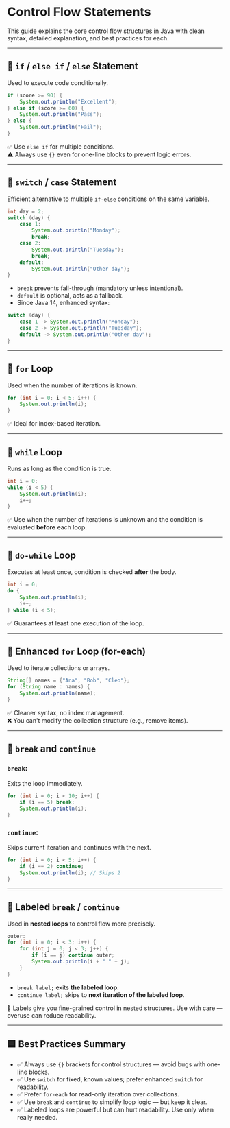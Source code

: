 # Control Flow Statements

This guide explains the core control flow structures in Java with clean syntax, detailed explanation, and best practices for each.

---

## 🔹 `if` / `else if` / `else` Statement

Used to execute code conditionally.

```java
if (score >= 90) {
    System.out.println("Excellent");
} else if (score >= 60) {
    System.out.println("Pass");
} else {
    System.out.println("Fail");
}
```

✅ Use `else if` for multiple conditions.  
⚠️ Always use `{}` even for one-line blocks to prevent logic errors.

---

## 🔹 `switch` / `case` Statement

Efficient alternative to multiple `if-else` conditions on the same variable.

```java
int day = 2;
switch (day) {
    case 1:
        System.out.println("Monday");
        break;
    case 2:
        System.out.println("Tuesday");
        break;
    default:
        System.out.println("Other day");
}
```

- `break` prevents fall-through (mandatory unless intentional).
- `default` is optional, acts as a fallback.
- Since Java 14, enhanced syntax:

```java
switch (day) {
    case 1 -> System.out.println("Monday");
    case 2 -> System.out.println("Tuesday");
    default -> System.out.println("Other day");
}
```

---

## 🔹 `for` Loop

Used when the number of iterations is known.

```java
for (int i = 0; i < 5; i++) {
    System.out.println(i);
}
```

✅ Ideal for index-based iteration.

---

## 🔹 `while` Loop

Runs as long as the condition is true.

```java
int i = 0;
while (i < 5) {
    System.out.println(i);
    i++;
}
```

✅ Use when the number of iterations is unknown and the condition is evaluated **before** each loop.

---

## 🔹 `do-while` Loop

Executes at least once, condition is checked **after** the body.

```java
int i = 0;
do {
    System.out.println(i);
    i++;
} while (i < 5);
```

✅ Guarantees at least one execution of the loop.

---

## 🔹 Enhanced `for` Loop (for-each)

Used to iterate collections or arrays.

```java
String[] names = {"Ana", "Bob", "Cleo"};
for (String name : names) {
    System.out.println(name);
}
```

✅ Cleaner syntax, no index management.  
❌ You can't modify the collection structure (e.g., remove items).

---

## 🔹 `break` and `continue`

### `break`:

Exits the loop immediately.

```java
for (int i = 0; i < 10; i++) {
    if (i == 5) break;
    System.out.println(i);
}
```

### `continue`:

Skips current iteration and continues with the next.

```java
for (int i = 0; i < 5; i++) {
    if (i == 2) continue;
    System.out.println(i); // Skips 2
}
```

---

## 🔹 Labeled `break` / `continue`

Used in **nested loops** to control flow more precisely.

```java
outer:
for (int i = 0; i < 3; i++) {
    for (int j = 0; j < 3; j++) {
        if (i == j) continue outer;
        System.out.println(i + " " + j);
    }
}
```

- `break label;` exits **the labeled loop**.
- `continue label;` skips to **next iteration of the labeled loop**.

🧠 Labels give you fine-grained control in nested structures. Use with care — overuse can reduce readability.

---

## 🟦 Best Practices Summary

- ✅ Always use `{}` brackets for control structures — avoid bugs with one-line blocks.
- ✅ Use `switch` for fixed, known values; prefer enhanced `switch` for readability.
- ✅ Prefer `for-each` for read-only iteration over collections.
- ✅ Use `break` and `continue` to simplify loop logic — but keep it clear.
- ✅ Labeled loops are powerful but can hurt readability. Use only when really needed.
